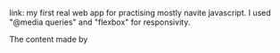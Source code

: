 link: 
my first real web app for practising mostly navite javascript. 
I used "@media queries" and "flexbox" for responsivity.

The content made by 
